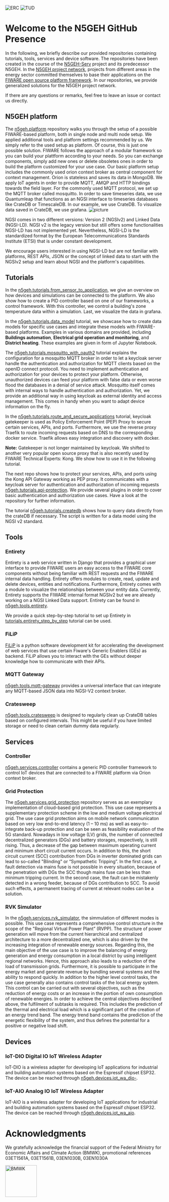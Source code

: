 ![ERC](https://raw.githubusercontent.com/RWTH-EBC/FiLiP/master/docs/logos/EBC_Logo.png) ![TUD](/logos/Logo-Banner-TUD-IET-GEWV.jpg?raw=true)

# Welcome to the N5GEH GitHub Presence
In the following, we briefly describe our provided repositories containing tutorials, tools, services and device software. The repositories have been created in the course of the [N5GEH-Serv](https://n5geh.com/) project and its predecessor N5GEH. In the [N5GEH project network](https://n5geh.com/project-network/), projects from different areas in the energy sector committed themselves to base their applications on the [FIWARE open source platform framework](https://github.com/FIWARE/catalogue). 
In our repositories, we provide generalized solutions for the N5GEH project network.

If there are any questions or remarks, feel free to leave an issue or contact us directly. 

## N5GEH platform 
The [n5geh.platform](https://github.com/N5GEH/n5geh.platform/tree/master) repository walks you through the setup of a possible FIWARE-based platform, both in single node and multi node setup. We applied additional tools and platform settings recommended by us. We simply refer to the used setup as platform.
Of course, this is just one possible solution. FIWARE follows the approach of a modular framework so you can build your plattform according to your needs. So you can exchange components, simply add new ones or delete obsoletes ones in order to build the platform customized for your use case.
Our basic platform setup includes the commonly used orion context broker as central component for context management. Orion is stateless and saves its data in MongoDB. We apply IoT agents in order to provide MQTT, AMQP and HTTP bindings towards the field layer. For the commonly used MQTT protocol, we set up the MQTT broker called mosquitto. In order to save timeseries data, we use Quantumleap that functions as an NGSI interface to timeseries databases like CrateDB or TimescaleDB. In our example, we use CrateDB. To visualize data saved in CrateDB, we use grafana.
![picture](/logos/platform_overview_simple_600dpi.png?raw=true)

NGSI comes in two different versions: Version 2 (NGSIv2) and Linked Data (NGSI-LD). NGSI v2 is the legacy version but still offers some functionalities NGSI-LD has not implemented yet. Nevertheless, NGSI-LD is the standardized format by the European Telecommunications Standards Institute (ETSI) that is under constant development. 

We encourage users interested in using NGSI-LD but are not familiar with platforms, REST APIs, JSON or the concept of linked data to start with the NGSIv2 setup and learn about NGSI and the platform's capabilities.

## Tutorials 
In the [n5geh.tutorials.from_sensor_to_application](https://github.com/N5GEH/n5geh.tutorials.from_sensor_to_application), we give an overview on how devices and simulations can be connected to the platform. We also show how to create a PID controller based on one of our frameworks, a control framework. With this controller, we control a building's zone temperature data within a simulation. Last, we visualize the data in grafana.

In the [n5geh.tutorials.data_model](https://github.com/N5GEH/n5geh.tutorials.data_model) tutorial, we showcase how to create data models for specific use cases and integrate these models with FIWARE-based platforms.
Examples in various domains are provided, including **Buildings automation**, **Electrical grid operation and monitoring**, and **District heating**.
These examples are given in form of Jupyter Notebook.

The [n5geh.tutorials.mosquitto_with_oauth2](https://github.com/N5GEH/n5geh.tutorials.mosquitto_with_oauth2-) tutorial explains the configuration for a mosquitto MQTT broker in order to let a keycloak server handle the authentication and authorization for MQTT clients based on the openID connect protocoll. You need to implement authentication and authorization for your devices to protect your platform. Otherwise, unauthorized devices can feed your platform with false data or even worse flood the databases in a denial of service attack. Mosquitto itself comes with internal ways to handle authentication and authorization. Yet, we provide an additional way in using keycloak as external identity and access management. This comes in handy when you want to adapt device information on the fly.

In the [n5geh.tutorials.route_and_secure_applications](https://github.com/N5GEH/n5geh.tutorials.route_and_secure_applications) tutorial, keycloak gatekeeper is used as Policy Enforcement Point (PEP) Proxy to secure certain services, APIs, and ports. Furthermore, we use the reverse proxy Traefik to route incoming requests based on DNS to the corresponding docker service. Traefik allows easy integration and discovery with docker. 

**Note:** Gatekeeper is not longer maintained by keycloak. We shifted to another very popular open source proxy that is also recently used by FIWARE Technical Experts: Kong. We show how to use it in the following tutorial.

The next repo shows how to protect your services, APIs, and ports using the Kong API Gateway working as PEP proxy. It communicates with a keycloak server for authentication and authorization of incoming requests [n5geh.tutorials.api-protection](https://github.com/N5GEH/n5geh.tutorials.api-protection). We provide several plugins in order to cover basic authentication and authorization use cases. Have a look at the repository for further information.

The tutorial [n5geh.tutorials.createdb](https://github.com/N5GEH/n5geh.tutorials.createdb) shows how to query data directly from the crateDB if necessary. The script is written for a data model using the NGSI v2 standard.

## Tools
### Entirety
Entirety is a web service written in Django that provides a graphical user interface to provide FIWARE users an easy access to the FIWARE core components without being familiar with REST requests and the FIWARE internal data handling. Entirety offers modules to create, read, update and delete devices, entities and notifications. Furthermore, Entirety comes with a module to visualize the relationships between your entity data. Currently, Entirety supports the FIWARE internal format NGSIv2 but we are already working on a NGSI Linked Data support.
Entirety can be found in [n5geh.tools.entirety](https://github.com/N5GEH/n5geh.tools.entirety). 

We provide a quick step-by-step tutorial to set up Entirety in [tutorials.entirety_step_by_step](https://github.com/N5GEH/n5geh.tutorials.entirety_step_by_step) tutorial can be used. 

### FiLiP

[FiLiP](https://github.com/RWTH-EBC/FiLiP) is a python software development kit for accelerating the development of web services that use certain Fiware's Generic Enablers (GEs) as backend. FiLiP allows you to interact with the GEs without deeper knowledge how to communicate with their APIs.

### MQTT Gateway 
[n5geh.tools.mqtt-gateway](https://github.com/N5GEH/n5geh.tools.mqtt-gateway) provides a universal interface that can integrate any MQTT-based JSON data into NGSI-V2 context broker.

### Cratesweep 
[n5geh.tools.cratesweep](https://github.com/N5GEH/n5geh.tools.cratesweep) is designed to regularly clean up CrateDB tables based on configured intervals. This might be useful if you have limited storage or need to clean certain dummy data regularly.

## Services
### Controller 
[n5geh.services.controller](https://github.com/N5GEH/n5geh.services.controller) contains a generic PID controller framework to control IoT devices that are connected to a FIWARE platform via Orion context broker.

### Grid Protection 
The [n5geh.services.grid_protection](https://github.com/N5GEH/n5geh.services.grid_protection) repository serves as an exemplary implementation of cloud-based grid protection. 
This use case represents a supplementary protection scheme in the low and medium voltage electrical grid. The use case grid protection aims on mobile network communicaton based on very low end-to-end latency (1 – 10 ms) as well as easy-to-integrate back-up protection and can be seen as feasibility evaluation of the 5G standard. 
Nowadays in low voltage (LV) grids, the number of connected decentralized generators (DGs) and battery storages, respectively, is still rising. Thus, a decrease of the gap between maximum operating current and minimum short circuit current occurs. In addition to this, the short circuit current (SCC) contribution from DGs in inverter dominated grids can lead to so-called "Blinding" or “Sympathetic Tripping”. In the first case, a fault detection via mains fuse is not possible in every situation, because of the penetration with DGs the SCC though mains fuse can be less than minimum tripping current. In the second case, the fault can be mistakenly detected in a wrong feeder, because of DGs contribution to SCC. To avoid such effects, a permanent tracing of current at relevant nodes can be a solution.

### RVK Simulator
In the [n5geh.services.rvk_simulator](https://github.com/N5GEH/n5geh.services.rvk_simulator/tree/master), the simmulation of different modes is possible.
This use case represents a comprehensive control structure in the scope of the "Regional Virtual Power Plant” (RVPP).
The structure of power generation will move from the current hierarchical and centralized architecture to a more decentralized one, which is also driven by the increasing integration of renewable energy sources. Regarding this, the main objective of the use case is to improve the balancing of energy generation and energy consumption in a local district by using intelligent regional networks. Hence, this approach also leads to a reduction of the load of transmission grids. Furthermore, it is possible to participate in the energy market and generate revenue by bundling several systems and the ability to respond quickly. In addition to the higher level control tasks, the use case generally also contains control tasks of the local energy system. This control can be carried out with several objectives, such as the reduction of energy costs or an increase in the portion of own consumption of renewable energies. In order to achieve the central objectives described above, the fulfilment of subtasks is required. This includes the prediction of the thermal and electrical load which is a significant part of the creation of an energy trend band. The energy trend band contains the prediction of the energetic flexibility of the system, and thus defines the potential for a positive or negative load shift. 

## Devices
### IoT-DIO Digital IO IoT Wireless Adapter
IoT-DIO is a wireless adapter for developing IoT applications for industrial and building automation systems based on the Espressif chipset ESP32. The device can be reached through [n5geh.devices.iot_wa_dio-](https://github.com/N5GEH/n5geh.devices.iot_wa_dio-).

### IoT-AIO Analog IO IoT Wireless Adapter
IoT-AIO is a wireless adapter for developing IoT applications for industrial and building automation systems based on the Espressif chipset ESP32. The device can be reached through [n5geh.devices.iot_wa_aio](https://github.com/N5GEH/n5geh.devices.iot_wa_aio).

# Acknowledgments
We gratefully acknowledge the financial support of the Federal Ministry
for Economic Affairs and Climate Action (BMWK), promotional references 
03ET1561A, 03ET1561B, 03EN1030B, 03EN1030A

<a href="https://www.bmwi.de/Navigation/EN/Home/home.html"> <img alt="BMWK" 
src="https://raw.githubusercontent.com/RWTH-EBC/FiLiP/master/docs/logos/bmwi_logo_en.png" height="100"> </a>
